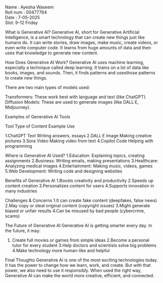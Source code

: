 Name : Ayesha Waseem    
Roll num : 00477764	     
Date :  7-05-2025      
Slot: 9-12 Friday

What is Generative AI? 
Generative AI, short for Generative Artificial Intelligence, is a smart technology that can create new things just like humans do. It can write stories, draw images, make music, create videos, 
or even write computer code. It learns from huge amounts of data and then uses that knowledge to generate new content. 


How Does Generative AI Work? 
Generative AI uses machine learning, especially a technique called deep learning. It trains on a lot of data like books, images, and sounds. 
Then, it finds patterns and usesthose patterns to create new things. 

There are two main types of models used: 

Transformers: These work best with language and text (like ChatGPT). 
Diffusion Models: These are used to generate images (like DALL·E, Midjourney). 


 Examples of Generative AI Tools  

   Tool             Type of Content           Example Use 

1.ChatGPT            Text                     Writing answers, essays 
2.DALL·E             Image                    Making creative pictures 
3.Sora               Video                    Making video from text 
4.Copilot            Code                     Helping with programming 


   

Where is Generative AI Used? 
1.Education: Explaining topics, creating assignments 
2.Business: Writing emails, making presentations 
3.Healthcare: Analyzing medical images 
4.Entertainment: Making music, videos, games 
5.Web Development: Writing code and designing websites 



Benefits of Generative AI 
1.Boosts creativity and productivity 
2.Speeds up content creation 
3.Personalizes content for users 
4.Supports innovation in many industries 



Challenges & Concerns 
 1.It can create fake content (deepfakes, false news) 
 2.May copy or steal original content (copyright issues) 
 3.Might generate biased or unfair results 
 4.Can be misused by bad people (cybercrime, scams) 

 

 The Future of Generative AI 
Generative AI is getting smarter every day. In the future, it may: 
1. Create full movies or games from simple ideas 
2.Become a personal tutor for every student 
3.Help doctors and scientists solve big problems 
4.Make technology more human-like and helpful 


Final Thoughts 
Generative AI is one of the most exciting technologies today. It has the power to change how we learn, work, and create.
But with that power, we also need to use it responsibly. When used the right way, Generative AI can make the world more creative, efficient, and connected. 

 

 

 

 
